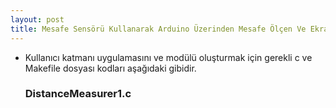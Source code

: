 ```yaml
---
layout: post
title: Mesafe Sensörü Kullanarak Arduino Üzerinden Mesafe Ölçen Ve Ekrana Yazdıran Kernel Modülü Ve Kullanıcı Katmanı Uygulaması
---
```

<ul>
	<li>Kullanıcı katmanı uygulamasını ve modülü oluşturmak için gerekli c ve Makefile dosyası kodları aşağıdaki gibidir.</li>
	<h3>DistanceMeasurer1.c</h3>
	<pre>
